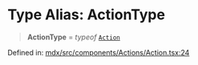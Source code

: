 # Type Alias: ActionType

> **ActionType** = *typeof* [`Action`](../functions/Action.md)

Defined in: [mdx/src/components/Actions/Action.tsx:24](https://github.com/laruss/react-text-game/blob/56d052e07c46af6beb5ea69677296eefae694e61/packages/mdx/src/components/Actions/Action.tsx#L24)
